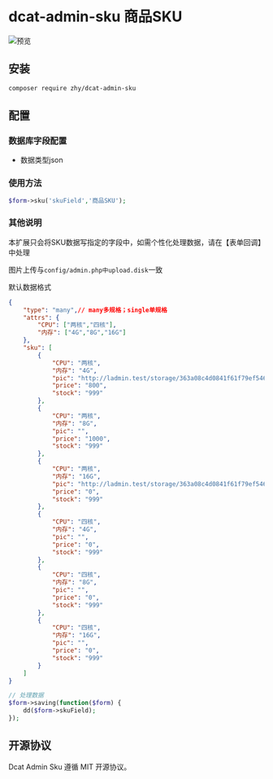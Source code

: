 dcat-admin-sku 商品SKU
======

![预览](https://github.com/jade-kun/sku/blob/master/1.png?raw=true)

## 安装
```bash
composer require zhy/dcat-admin-sku
```

## 配置


### 数据库字段配置
- 数据类型json


### 使用方法
```php
$form->sku('skuField','商品SKU');
```

### 其他说明
本扩展只会将SKU数据写指定的字段中，如需个性化处理数据，请在【表单回调】中处理

图片上传与`config/admin.php中upload.disk`一致

默认数据格式
```json
{
    "type": "many",// many多规格；single单规格
    "attrs": {
        "CPU": ["两核","四核"],
        "内存": ["4G","8G","16G"]
    },
    "sku": [
        {
            "CPU": "两核",
            "内存": "4G",
            "pic": "http://ladmin.test/storage/363a08c4d0841f61f79ef5466ff31f9662021a831f001.png",
            "price": "800",
            "stock": "999"
        },
        {
            "CPU": "两核",
            "内存": "8G",
            "pic": "",
            "price": "1000",
            "stock": "999"
        },
        {
            "CPU": "两核",
            "内存": "16G",
            "pic": "http://ladmin.test/storage/363a08c4d0841f61f79ef5466ff31f9662021a8881537.png",
            "price": "0",
            "stock": "999"
        },
        {
            "CPU": "四核",
            "内存": "4G",
            "pic": "",
            "price": "0",
            "stock": "999"
        },
        {
            "CPU": "四核",
            "内存": "8G",
            "pic": "",
            "price": "0",
            "stock": "999"
        },
        {
            "CPU": "四核",
            "内存": "16G",
            "pic": "",
            "price": "0",
            "stock": "999"
        }
    ]
}
```

```php
// 处理数据
$form->saving(function($form) {
    dd($form->skuField);
});
```

## 开源协议

Dcat Admin Sku 遵循 MIT 开源协议。
